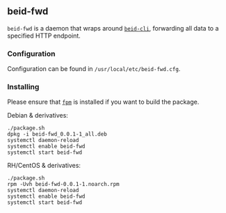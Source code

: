 ## beid-fwd

`beid-fwd` is a daemon that wraps around [`beid-cli`][1], forwarding all data
to a specified HTTP endpoint.

### Configuration

Configuration can be found in `/usr/local/etc/beid-fwd.cfg`.

### Installing

Please ensure that [`fpm`][2] is installed if you want to build the package.

Debian & derivatives:

```
./package.sh
dpkg -i beid-fwd_0.0.1-1_all.deb
systemctl daemon-reload
systemctl enable beid-fwd
systemctl start beid-fwd
```

RH/CentOS & derivatives:

```
./package.sh
rpm -Uvh beid-fwd-0.0.1-1.noarch.rpm
systemctl daemon-reload
systemctl enable beid-fwd
systemctl start beid-fwd
```

[1]: https://github.com/brunogoossens/beid-cli
[2]: https://github.com/jordansissel/fpm

